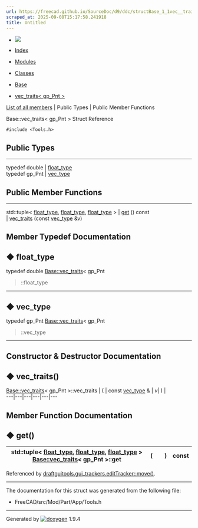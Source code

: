 ```yaml
---
url: https://freecad.github.io/SourceDoc/d9/ddc/structBase_1_1vec__traits_3_01gp__Pnt_01_4.html
scraped_at: 2025-09-08T15:17:58.241918
title: Untitled
---
```


  * [ ![](https://www.freecad.org/svg/logo-freecad.svg) ](https://freecadweb.org "FreeCAD")
  * [Index](../../index.html "Index")
  * [Modules](../../modules.html "Modules list")
  * [Classes](../../annotated.html "Annotated list")

  * [Base](../../db/d07/namespaceBase.html)
  * [vec_traits< gp_Pnt >](../../d9/ddc/structBase_1_1vec__traits_3_01gp__Pnt_01_4.html)

[List of all members](../../d7/d62/structBase_1_1vec__traits_3_01gp__Pnt_01_4-members.html) | Public Types | Public Member Functions

Base::vec_traits< gp_Pnt > Struct Reference

`#include <Tools.h>`

##  Public Types  
  
---  
typedef double | [float_type](../../d9/ddc/structBase_1_1vec__traits_3_01gp__Pnt_01_4.html#a1c56896a5c717f1a981beb6ba75cd244)  
typedef gp_Pnt | [vec_type](../../d9/ddc/structBase_1_1vec__traits_3_01gp__Pnt_01_4.html#abc29439e14d926b397d402f80766f013)  
  
##  Public Member Functions  
  
---  
std::tuple< [float_type](../../d9/ddc/structBase_1_1vec__traits_3_01gp__Pnt_01_4.html#a1c56896a5c717f1a981beb6ba75cd244), [float_type](../../d9/ddc/structBase_1_1vec__traits_3_01gp__Pnt_01_4.html#a1c56896a5c717f1a981beb6ba75cd244), [float_type](../../d9/ddc/structBase_1_1vec__traits_3_01gp__Pnt_01_4.html#a1c56896a5c717f1a981beb6ba75cd244) > | [get](../../d9/ddc/structBase_1_1vec__traits_3_01gp__Pnt_01_4.html#a551a827f9af24b53ae545d6447817b7b) () const  
|
[vec_traits](../../d9/ddc/structBase_1_1vec__traits_3_01gp__Pnt_01_4.html#a4bb6708f3c3799dfd363b73161b15d0d)
(const
[vec_type](../../d9/ddc/structBase_1_1vec__traits_3_01gp__Pnt_01_4.html#abc29439e14d926b397d402f80766f013)
&v)  
  
## Member Typedef Documentation

## ◆ float_type

typedef double
[Base::vec_traits](../../d9/d76/structBase_1_1vec__traits.html)< gp_Pnt
>::float_type  
---  
  
## ◆ vec_type

typedef gp_Pnt
[Base::vec_traits](../../d9/d76/structBase_1_1vec__traits.html)< gp_Pnt
>::vec_type  
---  
  
## Constructor & Destructor Documentation

## ◆ vec_traits()

[Base::vec_traits](../../d9/d76/structBase_1_1vec__traits.html)< gp_Pnt >::vec_traits  | ( | const [vec_type](../../d9/ddc/structBase_1_1vec__traits_3_01gp__Pnt_01_4.html#abc29439e14d926b397d402f80766f013) & | _v_| ) |   
---|---|---|---|---|---  
  
## Member Function Documentation

## ◆ get()

std::tuple< [float_type](../../d9/ddc/structBase_1_1vec__traits_3_01gp__Pnt_01_4.html#a1c56896a5c717f1a981beb6ba75cd244), [float_type](../../d9/ddc/structBase_1_1vec__traits_3_01gp__Pnt_01_4.html#a1c56896a5c717f1a981beb6ba75cd244), [float_type](../../d9/ddc/structBase_1_1vec__traits_3_01gp__Pnt_01_4.html#a1c56896a5c717f1a981beb6ba75cd244) > [Base::vec_traits](../../d9/d76/structBase_1_1vec__traits.html)< gp_Pnt >::get  | ( | | ) |  const  
---|---|---|---|---  
  
Referenced by
[draftguitools.gui_trackers.editTracker::move()](../../d3/dce/classdraftguitools_1_1gui__trackers_1_1editTracker.html#a6e4a060566362b1db0b5ea44c9874297).

* * *

The documentation for this struct was generated from the following file:

  * FreeCAD/src/Mod/Part/App/Tools.h

* * *

Generated by
[![doxygen](../../doxygen.svg)](https://www.doxygen.org/index.html) 1.9.4


